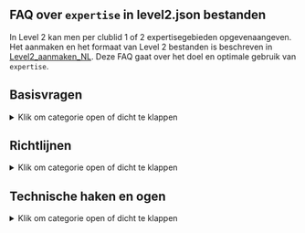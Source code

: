 ## FAQ over `expertise` in level2.json bestanden

In Level 2 kan men per clublid 1 of 2 expertisegebieden opgevenaangeven.
Het aanmaken en het formaat van Level 2 bestanden is beschreven in
[Level2_aanmaken_NL](https://github.com/vdhamer/Photo-Club-Hub/blob/main/Photo%20Club%20Hub/Documentation/Level2_aanmaken_NL.md).
Deze FAQ gaat over het doel en optimale gebruik van `expertise`.

## Basisvragen

<details><summary>Klik om categorie open of dicht te klappen</summary></p>
<ul>

<li>

### Wat betekent `expertise` hier?

<details><summary>Klik om antwoord open of dicht te klappen</summary></p>
Het gaat hier om 1 of 2 gebieden waar een fotograaf om bekend staat.
Hiermee kan met zien dat b.v. Rob zich toespitsts op "conceptuele fotografie".
Maar het hoofddoel is om Rob te kunnen vinden tussen alle andere fotografen als men in de apps zoekt op "conceptuele fotografie".
</details></p>

</li><li>

### Wat ziet een gebruiker van opgegeven `expertises`?

<details><summary>Klik om antwoord open of dicht te klappen</summary></p>

- In de HTML/web versie van de app, staan ze vermeld in een kolom "expertisegebieden" in de tabel met clubleden.
- In de iOS versie zie je (straks) de beschikbare trefwoorden bij iedere fotograaf in het `Namenlijst` pagina.
- In de iOS versie staat alle beschikbare expertisegebieden helemaal onderaan de `Namenlijst` pagina (zoek op "expertise" of "zzz").
</p>

En op de iets langere termijn:

- In de iOS versie, kan men straks **zoeken** op expertisegebied door de eerste paar letters in te tikken in de zoekbalk.
Dus intypen van "zwart" reduceert de lijst tot fotografen die aan "zwart-wit" gekoppeld zijn.
Maar toont ook namen zoals "Kees de Zwart": de zoekbalk zoekt gelijktijdig op naam en op expertise.
- In de HTML versie, moeten de getoonde expertises klikbare links worden. Dit brengt je naar een lijst met alle fotografen met die expertise.
- In de HTML versie, zou er een misschien ook een aparte pagina moeten komen met een (klikbare) lijst met alle beschikbare expertisegebieden.
Hiermee kan je zien welke er zijn, wat hun uitleg is, en hoeveel fotografen ze vermeld hebben.  
</details></p>

</li><li>

### Wat is het nut van expertises aanmelden?

<details><summary>Klik om antwoord open of dicht te klappen</summary></p>
x
</details></p>

</li><li>

### Hoeveel expertises per clublid?

<details><summary>Klik om antwoord open of dicht te klappen</summary></p>
x
</details></p>

</li><li>

### Welke expertisegebieden zijn beschikbaar?

<details><summary>Klik om antwoord open of dicht te klappen</summary></p>
x
</details></p>

</li></ul>

</details></p>

## Richtlijnen

<details><summary>Klik om categorie open of dicht te klappen</summary></p>
<ul>

<li>

### Waarom maar 2 trefwoorden per persoon?

<details><summary>Klik om antwoord open of dicht te klappen</summary></p>
x
</details></p>

</li><li>

### Hoeveel trefwoorden komen er?

<details><summary>Klik om antwoord open of dicht te klappen</summary></p>
x
</details></p>

</li><li>

### Fijnmazigheid?

<details><summary>Klik om antwoord open of dicht te klappen</summary></p>
x
</details></p>

</li><li>

### Wie beheert de lijst met trefwoorden?

<details><summary>Klik om antwoord open of dicht te klappen</summary></p>
x
</details></p>

</li><li>

### Project versus specialisme?

<details><summary>Klik om antwoord open of dicht te klappen</summary></p>
x
</details></p>

</li></ul>

</details></p>

## Technische haken en ogen

<details><summary>Klik om categorie open of dicht te klappen</summary></p>
<ul>

<li>

### Vertalingen?

<details><summary>Klik om antwoord open of dicht te klappen</summary></p>
x
</details></p>

</li><li>

### Identifiers?

<details><summary>Klik om antwoord open of dicht te klappen</summary></p>
x
</details></p>

</li><li>

### Trefwoorden per fotograaf of per clublid?

<details><summary>Klik om antwoord open of dicht te klappen</summary></p>
x
</details></p>

</li><li>

### Teveel trefwoorden?

<details><summary>Klik om antwoord open of dicht te klappen</summary></p>
x
</details></p>

</li><li>

### Meerdere soorten trefwoorden?

<details><summary>Klik om antwoord open of dicht te klappen</summary></p>
x
</details></p>

</li>
